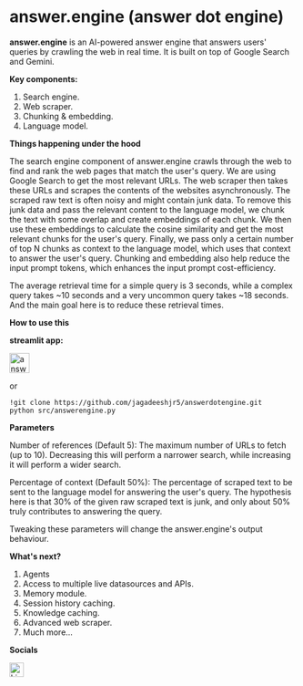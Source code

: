 # answer.engine (answer dot engine)

**answer.engine** is an AI-powered answer engine that answers users' queries by crawling the web in real time. It is built on top of Google Search and Gemini.

**Key components:**
1. Search engine.
2. Web scraper.
3. Chunking & embedding.
4. Language model.

**Things happening under the hood**

The search engine component of answer.engine crawls through the web to find and rank the web pages that match the user's query. We are using Google Search to get the most relevant URLs. The web scraper then takes these URLs and scrapes the contents of the websites asynchronously. The scraped raw text is often noisy and might contain junk data. To remove this junk data and pass the relevant content to the language model, we chunk the text with some overlap and create embeddings of each chunk. We then use these embeddings to calculate the cosine similarity and get the most relevant chunks for the user's query. Finally, we pass only a certain number of top N chunks as context to the language model, which uses that context to answer the user's query. Chunking and embedding also help reduce the input prompt tokens, which enhances the input prompt cost-efficiency.

The average retrieval time for a simple query is 3 seconds, while a complex query takes  ~10 seconds and a very uncommon query takes ~18 seconds. And the main goal here is to reduce these retrieval times.

**How to use this**

**streamlit app:** 

<a href="https://answerdotengine.streamlit.app/" target="_blank">
  <img src="https://drive.google.com/uc?export=view&id=1KDxCwWOzvi7JftyOd1LWHhFFtzgNbVhO" alt="answer.engine" width="35" height="35">
</a>


or


```
!git clone https://github.com/jagadeeshjr5/answerdotengine.git
python src/answerengine.py
```

**Parameters**

Number of references (Default 5): The maximum number of URLs to fetch (up to 10). Decreasing this will perform a narrower search, while increasing it will perform a wider search.

Percentage of context (Default 50%): The percentage of scraped text to be sent to the language model for answering the user's query. The hypothesis here is that 30% of the given raw scraped text is junk, and only about 50% truly contributes to answering the query.


Tweaking these parameters will change the answer.engine's output behaviour.


**What's next?**

1. Agents
2. Access to multiple live datasources and APIs.
3. Memory module.
4. Session history caching.
5. Knowledge caching.
6. Advanced web scraper.
7. Much more...

**Socials**

<a href="https://www.linkedin.com/in/jagadeeshreddyjr5" target="_blank">
  <img src="https://drive.google.com/uc?export=view&id=1pV2htPGXsvMXONeFv_qdyHMkn_TgYp5U" alt="LinkedIn" width="25" height="25">
</a>
